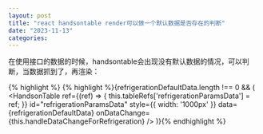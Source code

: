 ```yaml
---
layout: post
title: "react handsontable render可以做一个默认数据是否存在的判断"
date: "2023-11-13"
categories: 
---
```

<p>在使用接口的数据的时候，handsontable会出现没有默认数据的情况，可以判断，当数据抓到了，再渲染：</p>

{% highlight %}
{% highlight %}{refrigerationDefaultData.length !== 0 &amp;&amp; (
  &lt;HandsonTable
    ref={(ref) =&gt; { this.tableRefs[&#39;refrigerationParamsData&#39;] = ref; }}
    id=&quot;refrigerationParamsData&quot;
    style={{ width: &#39;1000px&#39; }} 
    data={refrigerationDefaultData} 
    onDataChange={this.handleDataChangeForRefrigeration} 
  /&gt; 
)}{% endhighlight %}

<p>&nbsp;</p>


